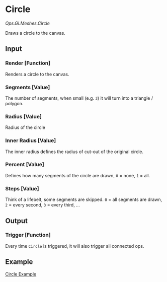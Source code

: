 # Circle

*Ops.Gl.Meshes.Circle*  

Draws a circle to the canvas.

## Input

### Render [Function]

Renders a circle to the canvas.

### Segments [Value]

The number of segments, when small (e.g. `3`) it will turn into a triangle / polygon.

### Radius [Value]

Radius of the circle

### Inner Radius [Value]

The inner radius defines the radius of cut-out of the original circle.

### Percent [Value]

Defines how many segments of the circle are drawn, `0` = none, `1` = all.

### Steps [Value]

Think of a lifebelt, some segments are skipped. `0` = all segments are drawn, `2` = every second, `3` = every third, …

## Output

### Trigger [Function]

Every time `Circle` is triggered, it will also trigger all connected ops.

## Example

[Circle Example](https://cables.gl/ui/#/project/570287b85cac100233a4f85f)
